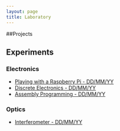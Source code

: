 ```yaml
---
layout: page
title: Laboratory
---
```

##Projects

## Experiments

### Electronics

* [Playing with a Raspberry Pi - DD/MM/YY]()
* [Discrete Electronics - DD/MM/YY]()
* [Assembly Programming - DD/MM/YY]()

### Optics

* [Interferometer - DD/MM/YY]()
